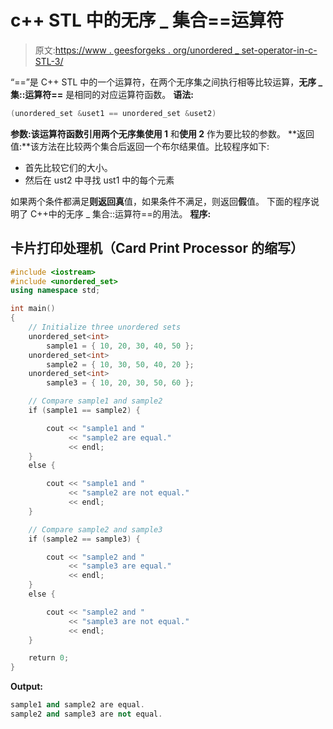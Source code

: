 # c++ STL 中的无序 _ 集合==运算符

> 原文:[https://www . geesforgeks . org/unordered _ set-operator-in-c-STL-3/](https://www.geeksforgeeks.org/unordered_set-operator-in-c-stl-3/)

“==”是 C++ STL 中的一个运算符，在两个无序集之间执行相等比较运算，**无序 _ 集::运算符==** 是相同的对应运算符函数。
**语法:**

```cpp
(unordered_set &uset1 == unordered_set &uset2)
```

**参数:**该运算符函数引用两个无序集**使用 1** 和**使用 2** 作为要比较的参数。
**返回值:**该方法在比较两个集合后返回一个布尔结果值。比较程序如下:

*   首先比较它们的大小。
*   然后在 ust2 中寻找 ust1 中的每个元素

如果两个条件都满足**则返回真**值，如果条件不满足，则返回**假**值。
下面的程序说明了 C++中的无序 _ 集合::运算符==的用法。
**程序:**

## 卡片打印处理机（Card Print Processor 的缩写）

```cpp
#include <iostream>
#include <unordered_set>
using namespace std;

int main()
{
    // Initialize three unordered sets
    unordered_set<int>
        sample1 = { 10, 20, 30, 40, 50 };
    unordered_set<int>
        sample2 = { 10, 30, 50, 40, 20 };
    unordered_set<int>
        sample3 = { 10, 20, 30, 50, 60 };

    // Compare sample1 and sample2
    if (sample1 == sample2) {

        cout << "sample1 and "
             << "sample2 are equal."
             << endl;
    }
    else {

        cout << "sample1 and "
             << "sample2 are not equal."
             << endl;
    }

    // Compare sample2 and sample3
    if (sample2 == sample3) {

        cout << "sample2 and "
             << "sample3 are equal."
             << endl;
    }
    else {

        cout << "sample2 and "
             << "sample3 are not equal."
             << endl;
    }

    return 0;
}
```

**Output:** 

```cpp
sample1 and sample2 are equal.
sample2 and sample3 are not equal.
```